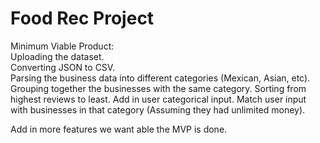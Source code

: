 # Food Rec Project

Minimum Viable Product:  
  Uploading the dataset.  
  Converting JSON to CSV.  
  Parsing the business data into different categories (Mexican, Asian, etc).  
  Grouping together the businesses with the same category.
  Sorting from highest reviews to least.
  Add in user categorical input.
  Match user input with businesses in that category (Assuming they had unlimited money).  
  
Add in more features we want able the MVP is done.
  
